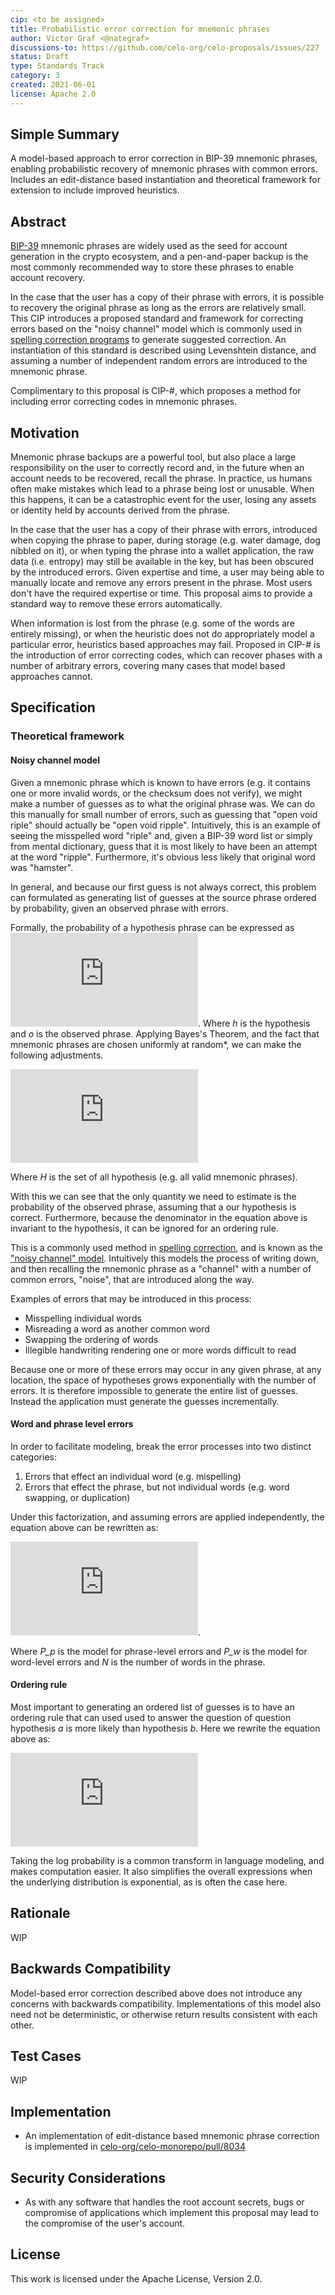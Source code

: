 ```yaml
---
cip: <to be assigned>
title: Probabilistic error correction for mnemonic phrases
author: Victor Graf <@nategraf>
discussions-to: https://github.com/celo-org/celo-proposals/issues/227
status: Draft
type: Standards Track
category: 3
created: 2021-06-01
license: Apache 2.0
---
```


## Simple Summary

A model-based approach to error correction in BIP-39 mnemonic phrases, enabling probabilistic
recovery of mnemonic phrases with common errors. Includes an edit-distance based instantiation and
theoretical framework for extension to include improved heuristics.

## Abstract

[BIP-39](https://github.com/bitcoin/bips/blob/master/bip-0039.mediawiki) mnemonic phrases are widely
used as the seed for account generation in the crypto ecosystem, and a pen-and-paper backup is the
most commonly recommended way to store these phrases to enable account recovery.

In the case that the user has a copy of their phrase with errors, it is possible to recovery the
original phrase as long as the errors are relatively small. This CIP introduces a proposed standard
and framework for correcting errors based on the "noisy channel" model which is commonly used in
[spelling correction programs](https://norvig.com/spell-correct.html) to generate suggested
correction. An instantiation of this standard is described using Levenshtein distance, and assuming
a number of independent random errors are introduced to the mnemonic phrase.

Complimentary to this proposal is CIP-#, which proposes a method for including error correcting
codes in mnemonic phrases.

## Motivation

Mnemonic phrase backups are a powerful tool, but also place a large responsibility on the user to
correctly record and, in the future when an account needs to be recovered, recall the phrase. In
practice, us humans often make mistakes which lead to a phrase being lost or unusable. When this
happens, it can be a catastrophic event for the user, losing any assets or identity held by accounts
derived from the phrase.

In the case that the user has a copy of their phrase with errors, introduced when copying the phrase
to paper, during storage (e.g. water damage, dog nibbled on it), or when typing the phrase into a
wallet application, the raw data (i.e. entropy) may still be available in the key, but has been
obscured by the introduced errors. Given expertise and time, a user may being able to manually
locate and remove any errors present in the phrase. Most users don't have the required expertise or
time. This proposal aims to provide a standard way to remove these errors automatically.

When information is lost from the phrase (e.g. some of the words are entirely missing), or when the
heuristic does not do appropriately model a particular error, heuristics based approaches may fail.
Proposed in CIP-# is the introduction of error correcting codes, which can recover phases with a
number of arbitrary errors, covering many cases that model based approaches cannot.

## Specification

### Theoretical framework

#### Noisy channel model

Given a mnemonic phrase which is known to have errors (e.g. it contains one or more invalid words,
or the checksum does not verify), we might make a number of guesses as to what the original phrase
was. We can do this manually for small number of errors, such as guessing that "open void riple"
should actually be "open void ripple". Intuitively, this is an example of seeing the misspelled word
"riple" and, given a BIP-39 word list or simply from mental dictionary, guess that it is most likely
to have been an attempt at the word "ripple". Furthermore, it's obvious less likely that original
word was "hamster".

In general, and because our first guess is not always correct, this problem can formulated as
generating list of guesses at the source phrase ordered by probability, given an observed phrase
with errors.

Formally, the probability of a hypothesis phrase can be expressed as
![eq1](https://latex.codecogs.com/svg.latex?P%28%5Cbold%7Bh%7D%5Cmid%5Cbold%7Bo%7D%29). Where _h_ is
the hypothesis and _o_ is the observed phrase. Applying Bayes's Theorem, and the fact that mnemonic
phrases are chosen uniformly at random*, we can make the following adjustments.

![eq2](https://latex.codecogs.com/svg.latex?P%28%5Cbold%7Bh%7D%5Cmid%5Cbold%7Bo%7D%29%20%3D%20%5Cfrac%7BP%28%5Cbold%7Bo%7D%5Cmid%5Cbold%7Bh%7D%29P%28%5Cbold%7Bh%7D%29%7D%7BP%28%5Cbold%7Bo%7D%29%7D%20%3D%20%5Cfrac%7BP%28%5Cbold%7Bo%7D%5Cmid%5Cbold%7Bh%7D%29P%28%5Cbold%7Bh%7D%29%7D%7B%5Csum_%7B%5Cbold%7B%5Chat%7Bh%7D%7D%5Cin%5Cbold%7BH%7D%7D%7BP%28%5Cbold%7Bo%7D%5Cmid%5Cbold%7B%5Chat%7Bh%7D%7D%29%7DP%28%5Cbold%7B%5Chat%7Bh%7D%7D%29%7D%3D%5Cfrac%7BP%28%5Cbold%7Bo%7D%5Cmid%5Cbold%7Bh%7D%29%7D%7B%5Csum_%7B%5Cbold%7B%5Chat%7Bh%7D%7D%5Cin%5Cbold%7BH%7D%7D%7BP%28%5Cbold%7Bo%7D%5Cmid%5Cbold%7B%5Chat%7Bh%7D%7D%29%7D%7D)

Where _H_ is the set of all hypothesis (e.g. all valid mnemonic phrases).

With this we can see that the only quantity we need to estimate is the probability of the observed
phrase, assuming that a our hypothesis is correct. Furthermore, because the denominator in the
equation above is invariant to the hypothesis, it can be ignored for an ordering rule.

This is a commonly used method in [spelling correction](https://norvig.com/spell-correct.html), and
is known as the ["noisy channel" model](https://www.aclweb.org/anthology/C90-2036.pdf). Intuitively
this models the process of writing down, and then recalling the mnemonic phrase as a "channel" with
a number of common errors, "noise", that are introduced along the way.

Examples of errors that may be introduced in this process:

* Misspelling individual words
* Misreading a word as another common word
* Swapping the ordering of words
* Illegible handwriting rendering one or more words difficult to read

Because one or more of these errors may occur in any given phrase, at any location, the space of
hypotheses grows exponentially with the number of errors. It is therefore impossible to generate the
entire list of guesses. Instead the application must generate the guesses incrementally.

#### Word and phrase level errors

In order to facilitate modeling, break the error processes into two distinct categories:

1. Errors that effect an individual word (e.g. mispelling)
2. Errors that effect the phrase, but not individual words (e.g. word swapping, or duplication)

Under this factorization, and assuming errors are applied independently, the equation above can be rewritten as:

![eq3](https://latex.codecogs.com/svg.latex?P%28%5Cbold%7Bo%7D%5Cmid%5Cbold%7Bh%7D%29%20%3D%20P_w%28%5Cbold%7Bo%7D%5Cmid%5Cbold%7Bh%27%7D%29P_p%28%5Cbold%7Bh%27%7D%5Cmid%5Cbold%7Bh%7D%29%3DP_p%28%5Cbold%7Bh%27%7D%7C%5Cbold%7Bh%7D%29%5Cprod_%7Bi%3D1%7D%5EN%7BP_w%28%5Cbold%7Bo_i%7D%5Cmid%5Cbold%7Bh_i%27%7D%29%7D).

Where _P\_p_ is the model for phrase-level errors and _P\_w_ is the model for word-level errors and
_N_ is the number of words in the phrase.

#### Ordering rule

Most important to generating an ordered list of guesses is to have an ordering rule that can used
used to answer the question of question hypothesis _a_ is more likely than hypothesis _b_. Here we
rewrite the equation above as:

![eq4](https://latex.codecogs.com/svg.latex?P%28%5Cbold%7Ba%7D%5Cmid%5Cbold%7Bo%7D%29%20%3E%20P%28%5Cbold%7Bb%7D%5Cmid%5Cbold%7Bo%7D%29%5CLeftrightarrow%20%5Clog%7BP_p%28%5Cbold%7Ba%27%7D%7C%5Cbold%7Ba%7D%29&plus;%5Csum_%7Bi%3D1%7D%5EN%7B%5Clog%20P_w%28%5Cbold%7Bo_i%7D%5Cmid%5Cbold%7Ba_i%27%7D%29%7D%7D%3C%5Clog%7BP_p%28%5Cbold%7Bb%27%7D%7C%5Cbold%7Bb%7D%29&plus;%5Csum_%7Bi%3D1%7D%5EN%7B%5Clog%20P_w%28%5Cbold%7Bo_i%7D%5Cmid%5Cbold%7Bb_i%27%7D%29%7D%7D)

Taking the log probability is a common transform in language modeling, and makes computation easier.
It also simplifies the overall expressions when the underlying distribution is exponential, as is
often the case here.

## Rationale

WIP

## Backwards Compatibility

Model-based error correction described above does not introduce any concerns with backwards
compatibility. Implementations of this model also need not be deterministic, or otherwise return
results consistent with each other.

## Test Cases

WIP

## Implementation

* An implementation of edit-distance based mnemonic phrase correction is implemented in [celo-org/celo-monorepo/pull/8034](https://github.com/celo-org/celo-monorepo/pull/8034)

## Security Considerations

* As with any software that handles the root account secrets, bugs or compromise of applications
  which implement this proposal may lead to the compromise of the user's account.

## License
This work is licensed under the Apache License, Version 2.0.
